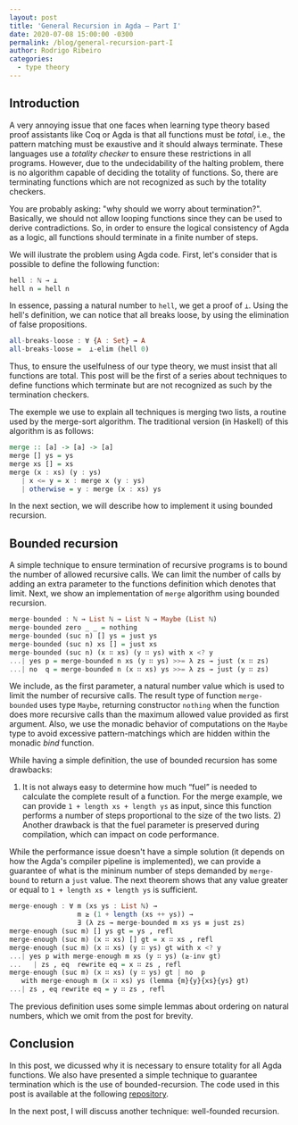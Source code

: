 ```yaml
---
layout: post
title: 'General Recursion in Agda — Part I'
date: 2020-07-08 15:00:00 -0300
permalink: /blog/general-recursion-part-I
author: Rodrigo Ribeiro
categories:
  - type theory
---
```


## Introduction

A very annoying issue that one faces when learning type theory based proof assistants like Coq
or Agda is  that all functions must be *total*, i.e., the pattern matching must be exaustive 
and it should always terminate. These languages use a *totality checker* to ensure these 
restrictions in all programs. However, due to the undecidability of the halting problem, there 
is no algorithm capable of deciding the totality of functions. So, there are terminating functions
which are not recognized as such by the totality checkers. 

You are probably asking: "why should we worry about termination?". Basically, we should not 
allow looping 
functions since they can be used to derive contradictions. So, in order to ensure the logical 
consistency of Agda as a logic, all functions should terminate in a finite number of steps. 

We will ilustrate the problem using Agda code. First, let's consider that is possible to define 
the following function:

```haskell
hell : ℕ → ⊥
hell n = hell n
```

In essence, passing a natural number to `hell`, we get a proof of `⊥`. Using the hell's 
definition, we can notice that all breaks loose, by using the elimination of false propositions.

```haskell
all-breaks-loose : ∀ {A : Set} → A
all-breaks-loose =  ⊥-elim (hell 0)
```

Thus, to ensure the uselfulness of our type theory, we must insist that all functions are total. 
This post will be the first of a series about techniques to define functions which 
terminate but are not recognized as such by the termination checkers.

The exemple we use to explain all techniques is merging two lists, a routine used by the 
merge-sort algorithm. The traditional version (in Haskell) of this algorithm is as follows:

```haskell
merge :: [a] -> [a] -> [a]
merge [] ys = ys
merge xs [] = xs
merge (x : xs) (y : ys) 
   | x <= y = x : merge x (y : ys)
   | otherwise = y : merge (x : xs) ys
```

In the next section, we will describe how to implement it using bounded recursion.

## Bounded recursion

A simple technique to ensure termination of recursive programs is to bound the number of allowed 
recursive calls. We can limit the number of calls by adding an extra parameter 
to the functions definition which denotes that limit. Next, we show an implementation of 
`merge` algorithm using bounded recursion.

```haskell
merge-bounded : ℕ → List ℕ → List ℕ → Maybe (List ℕ)
merge-bounded zero _ _ = nothing
merge-bounded (suc n) [] ys = just ys
merge-bounded (suc n) xs [] = just xs
merge-bounded (suc n) (x ∷ xs) (y ∷ ys) with x <? y
...| yes p = merge-bounded n xs (y ∷ ys) >>= λ zs → just (x ∷ zs)
...| no  q = merge-bounded n (x ∷ xs) ys >>= λ zs → just (y ∷ zs)
```

We include, as the first parameter, a natural number value which is used to limit the 
number of recursive calls. The result type of function `merge-bounded` uses type `Maybe`,
returning constructor `nothing` when the function does more recursive calls than the maximum
allowed value provided as first argument. Also, we use the monadic behavior of computations on
the `Maybe` type to avoid excessive pattern-matchings which are hidden within the monadic _bind_ 
function.

While having a simple definition, the use of bounded recursion has some drawbacks: 
1) It is not always easy to determine how much “fuel” is needed to calculate the 
complete result of a function. For the merge example, we can provide
`1 + length xs + length ys` as input, since this function performs a number 
of steps proportional to the size of the two lists. 2) Another drawback is 
that the fuel parameter is preserved during compilation, which can impact on 
code performance.

While the performance issue doesn't have a simple solution (it depends on how the Agda's compiler
pipeline is implemented), we can provide a guarantee of what is the mininum number of steps 
demanded by `merge-bound` to return a `just` value. The next theorem shows that any value greater
or equal to `1 + length xs + length ys` is sufficient. 

```haskell
merge-enough : ∀ m (xs ys : List ℕ) →
                 m ≥ (1 + length (xs ++ ys)) →
                 ∃ (λ zs → merge-bounded m xs ys ≡ just zs)
merge-enough (suc m) [] ys gt = ys , refl
merge-enough (suc m) (x ∷ xs) [] gt = x ∷ xs , refl
merge-enough (suc m) (x ∷ xs) (y ∷ ys) gt with x <? y
...| yes p with merge-enough m xs (y ∷ ys) (≥-inv gt)
...   | zs , eq  rewrite eq = x ∷ zs , refl
merge-enough (suc m) (x ∷ xs) (y ∷ ys) gt | no  p 
   with merge-enough m (x ∷ xs) ys (lemma {m}{y}{xs}{ys} gt)
...| zs , eq rewrite eq = y ∷ zs , refl
```

The previous definition uses some simple lemmas about ordering on natural numbers, which we 
omit from the post for brevity. 

## Conclusion

In this post, we dicussed why it is necessary to ensure totality for all Agda functions. We also
have presented a simple technique to guarantee termination which is the use of bounded-recursion.
The code used in this post is available at the following 
[repository](https://github.com/lives-group/general-recursion).

In the next post, I will discuss another technique: well-founded recursion.

